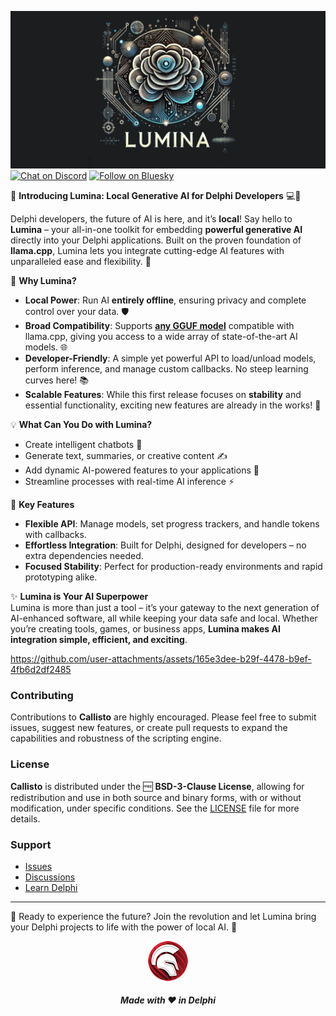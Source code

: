 ![Lumina](media/lumina.png)  
[![Chat on Discord](https://img.shields.io/discord/754884471324672040?style=for-the-badge)](https://discord.gg/tPWjMwK)
[![Follow on Bluesky](https://img.shields.io/badge/Bluesky-tinyBigGAMES-blue?style=for-the-badge&logo=bluesky)](https://bsky.app/profile/tinybiggames.com)

🌟 **Introducing Lumina: Local Generative AI for Delphi Developers** 💻🤖  

Delphi developers, the future of AI is here, and it’s **local**! Say hello to **Lumina** – your all-in-one toolkit for embedding **powerful generative AI** directly into your Delphi applications. Built on the proven foundation of **llama.cpp**, Lumina lets you integrate cutting-edge AI features with unparalleled ease and flexibility. 🚀  

🎯 **Why Lumina?**  
- **Local Power**: Run AI **entirely offline**, ensuring privacy and complete control over your data. 🛡️  
- **Broad Compatibility**: Supports **<a href="https://huggingface.co/bartowski/gemma-2-2b-it-abliterated-GGUF" target="_blank">any GGUF model</a>** compatible with llama.cpp, giving you access to a wide array of state-of-the-art AI models. 🌐  
- **Developer-Friendly**: A simple yet powerful API to load/unload models, perform inference, and manage custom callbacks. No steep learning curves here! 📚  
- **Scalable Features**: While this first release focuses on **stability** and essential functionality, exciting new features are already in the works! 🌱  

💡 **What Can You Do with Lumina?**  
- Create intelligent chatbots 🤖  
- Generate text, summaries, or creative content ✍️  
- Add dynamic AI-powered features to your applications 💬  
- Streamline processes with real-time AI inference ⚡  

🔧 **Key Features**  
- **Flexible API**: Manage models, set progress trackers, and handle tokens with callbacks.  
- **Effortless Integration**: Built for Delphi, designed for developers – no extra dependencies needed.  
- **Focused Stability**: Perfect for production-ready environments and rapid prototyping alike.  

✨ **Lumina is Your AI Superpower**  
Lumina is more than just a tool – it’s your gateway to the next generation of AI-enhanced software, all while keeping your data safe and local. Whether you’re creating tools, games, or business apps, **Lumina makes AI integration simple, efficient, and exciting**.  


https://github.com/user-attachments/assets/165e3dee-b29f-4478-b9ef-4fb6d2df2485


### Contributing

Contributions to **Callisto** are highly encouraged. Please feel free to submit issues, suggest new features, or create pull requests to expand the capabilities and robustness of the scripting engine.

### License

**Callisto** is distributed under the 🆓 **BSD-3-Clause License**, allowing for redistribution and use in both source and binary forms, with or without modification, under specific conditions. See the [LICENSE](https://github.com/tinyBigGAMES/Lumina?tab=BSD-3-Clause-1-ov-file#BSD-3-Clause-1-ov-file) file for more details.

### Support

- <a href="https://github.com/tinyBigGAMES/Lumina/issues" target="_blank">Issues</a>
- <a href="https://github.com/tinyBigGAMES/Lumina/discussions" target="_blank">Discussions</a>
- <a href="https://learndelphi.org/" target="_blank">Learn Delphi</a>

---
🎉 Ready to experience the future? Join the revolution and let Lumina bring your Delphi projects to life with the power of local AI. 🚀  

<p align="center">
<img src="media/delphi.png" alt="Delphi">
</p>
<h5 align="center">

Made with :heart: in Delphi
</h5>
